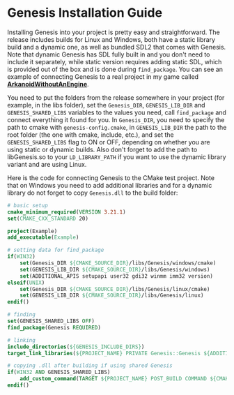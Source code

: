 # Genesis Installation Guide
Installing Genesis into your project is pretty easy and straightforward. The release includes builds for Linux and Windows, both have a static library build and a dynamic one, as well as bundled SDL2 that comes with Genesis. Note that dynamic Genesis has SDL fully built in and you don't need to include it separately, while static version requires adding static SDL, which is provided out of the box and is done during `find_package`. You can see an example of connecting Genesis to a real project in my game called [**ArkanoidWithoutAnEngine**](https://github.com/Atennop1/ArkanoidWithoutAnEngine).

You need to put the folders from the release somewhere in your project (for example, in the libs folder), set the `Genesis_DIR`, `GENESIS_LIB_DIR` and `GENESIS_SHARED_LIBS` variables to the values you need, call `find_package` and connect everything it found for you. In `Genesis_DIR`, you need to specify the path to cmake with `genesis-config.cmake`, in `GENESIS_LIB_DIR` the path to the root folder (the one with cmake, include, etc.), and set the `GENESIS_SHARED_LIBS` flag to ON or OFF, depending on whether you are using static or dynamic builds. Also don't forget to add the path to libGenesis.so to your `LD_LIBRARY_PATH` if you want to use the dynamic library variant and are using Linux.

Here is the code for connecting Genesis to the CMake test project. Note that on Windows you need to add additional libraries and for a dynamic library do not forget to copy `Genesis.dll` to the build folder:

```cmake
# basic setup
cmake_minimum_required(VERSION 3.21.1)
set(CMAKE_CXX_STANDARD 20)

project(Example)
add_executable(Example)

# setting data for find_package
if(WIN32)
    set(Genesis_DIR ${CMAKE_SOURCE_DIR}/libs/Genesis/windows/cmake)
    set(GENESIS_LIB_DIR ${CMAKE_SOURCE_DIR}/libs/Genesis/windows)
    set(ADDITIONAL_APIS setupapi user32 gdi32 winmm imm32 version)
elseif(UNIX)
    set(Genesis_DIR ${CMAKE_SOURCE_DIR}/libs/Genesis/linux/cmake)
    set(GENESIS_LIB_DIR ${CMAKE_SOURCE_DIR}/libs/Genesis/linux)
endif()

# finding
set(GENESIS_SHARED_LIBS OFF)
find_package(Genesis REQUIRED)

# linking
include_directories(${GENESIS_INCLUDE_DIRS})
target_link_libraries(${PROJECT_NAME} PRIVATE Genesis::Genesis ${ADDITIONAL_APIS})

# copying .dll after building if using shared Genesis
if(WIN32 AND GENESIS_SHARED_LIBS)
    add_custom_command(TARGET ${PROJECT_NAME} POST_BUILD COMMAND ${CMAKE_COMMAND} -E copy_if_different "${GENESIS_LIB_DIR}/lib/Genesis.dll" $<TARGET_FILE_DIR:${PROJECT_NAME}>)
endif()
```
